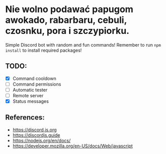 # Nie wolno podawać papugom awokado, rabarbaru, cebuli, czosnku, pora i szczypiorku.
Simple Discord bot with random and fun commands!
Remember to run `npm install` to install required packages!
## TODO: 
- [x] Command cooldown
- [ ] Command permissions
- [ ] Automatic tester
- [ ] Remote server
- [x] Status messages
## References:
- https://discord.js.org
- https://discordjs.guide
- https://nodejs.org/en/docs/
- https://developer.mozilla.org/en-US/docs/Web/javascript
